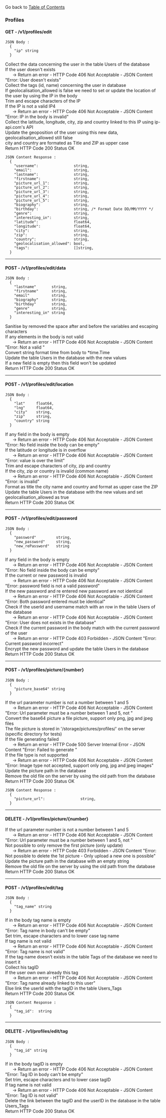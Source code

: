 Go back to [Table of Contents](../../../)

### Profiles
#### GET - /v1/profiles/edit

```
JSON Body :
  {
    "ip" string
  }
```

Collect the data concerning the user in the table Users of the database  
If the user doesn't exists  
&nbsp;&nbsp;&nbsp;&nbsp;&nbsp;&nbsp;-> Return an error - HTTP Code 406 Not Acceptable - JSON Content "Error: User<username> doesn't exists"  
Collect the tags (id, name) concerning the user in database  
If geolocalisation_allowed is false we need to set or update the location of the user by using the IP in the body  
Trim and escape characters of the IP  
If the IP is not a valid IP4  
&nbsp;&nbsp;&nbsp;&nbsp;&nbsp;&nbsp;-> Return an error - HTTP Code 406 Not Acceptable - JSON Content "Error: IP in the body is invalid"  
Collect the latitude, longitude, city, zip and country linked to this IP using ip-api.com's API  
Update the geoposition of the user using this new data, geolocalisation_allowed still false  
city and country are formated as Title and ZIP as upper case  
Return HTTP Code 200 Status OK

```
JSON Content Response :
  {
    "username":                string,
    "email":                   string,
    "lastname":                string,
    "firstname":               string,
    "picture_url_1":           string,
    "picture_url_2":           string,
    "picture_url_3":           string,
    "picture_url_4":           string,
    "picture_url_5":           string,
    "biography":               string,
    "birthday":                string, /* Format Date DD/MM/YYYY */
    "genre":                   string,
    "interesting_in":          string,
    "latitude":                float64,
    "longitude":               float64,
    "city":                    string,
    "zip":                     string,
    "country":                 string,
    "geolocalisation_allowed": bool,
    "tags":                    []string,
  }
```

___

#### POST - /v1/profiles/edit/data

```
JSON Body :
  {
    "lastname"       string,
    "firstname"      string,
    "email"          string,
    "biography"      string,
    "birthday"       string,
    "genre"          string,
    "interesting_in" string
  }
```

Sanitise by removed the space after and before the variables and escaping characters  
If any elements in the body is not valid  
&nbsp;&nbsp;&nbsp;&nbsp;&nbsp;&nbsp;-> Return an error - HTTP Code 406 Not Acceptable - JSON Content "Error: Not a valid <detail>"  
Convert string format time from body to \*time.Time  
Update the table Users in the database with the new values  
If a new field is empty then this field won't be updated  
Return HTTP Code 200 Status OK  

___

#### POST - /v1/profiles/edit/location

```
JSON Body :
  {
    "lat"     float64,
    "lng"     float64,
    "city"    string,
    "zip"     string,
    "country" string
  }
```

If any field in the body is empty  
&nbsp;&nbsp;&nbsp;&nbsp;&nbsp;&nbsp;-> Return an error - HTTP Code 406 Not Acceptable - JSON Content "Error: No field inside the body can be empty"  
If the latitude or longitude is in overflow  
&nbsp;&nbsp;&nbsp;&nbsp;&nbsp;&nbsp;-> Return an error - HTTP Code 406 Not Acceptable - JSON Content "Error: <type> value is over the limit"  
Trim and escape characters of city, zip and country  
If the city, zip or country is invalid (common name)  
&nbsp;&nbsp;&nbsp;&nbsp;&nbsp;&nbsp;-> Return an error - HTTP Code 406 Not Acceptable - JSON Content "Error: <detail> is invalid"  
Format as title the city name and country and format as upper case the ZIP  
Update the table Users in the database with the new values and set geolocalisation_allowed as true  
Return HTTP Code 200 Status OK  

___

#### POST - /v1/profiles/edit/password

```
JSON Body :
  {
    "password"         string,
    "new_password"     string,
    "new_rePassword"   string
  }
```

If any field in the body is empty  
&nbsp;&nbsp;&nbsp;&nbsp;&nbsp;&nbsp;-> Return an error - HTTP Code 406 Not Acceptable - JSON Content "Error: No field inside the body can be empty"  
If the current or new password is invalid  
&nbsp;&nbsp;&nbsp;&nbsp;&nbsp;&nbsp;-> Return an error - HTTP Code 406 Not Acceptable - JSON Content "Error: <type> password field is not a valid password"  
If the new password and re entered new password are not identical  
&nbsp;&nbsp;&nbsp;&nbsp;&nbsp;&nbsp;-> Return an error - HTTP Code 406 Not Acceptable - JSON Content "Error: Both password entered must be identical"  
Check if the userId and username match with an row in the table Users of the database  
&nbsp;&nbsp;&nbsp;&nbsp;&nbsp;&nbsp;-> Return an error - HTTP Code 406 Not Acceptable - JSON Content "Error: User does not exists in the database"  
Check if the current password in the body match with the current password of the user  
&nbsp;&nbsp;&nbsp;&nbsp;&nbsp;&nbsp;-> Return an error - HTTP Code 403 Forbidden - JSON Content "Error: Current password incorrect"  
Encrypt the new password and update the table Users in the database  
Return HTTP Code 200 Status OK  

___

#### POST - /v1/profiles/picture/{number}

```
JSON Body :
  {
    "picture_base64" string
  }
```

If the url parameter number is not a number between 1 and 5  
&nbsp;&nbsp;&nbsp;&nbsp;&nbsp;&nbsp;-> Return an error - HTTP Code 406 Not Acceptable - JSON Content "Error: Url parameter must be a number between 1 and 5, not <number>"  
Convert the base64 picture a file picture, support only png, jpg and jpeg files  
The file picture is stored in '/storage/pictures/profiles/<username>' on the server (specific directory for tests)  
If the file generating failed  
&nbsp;&nbsp;&nbsp;&nbsp;&nbsp;&nbsp;-> Return an error - HTTP Code 500 Server Internal Error - JSON Content "Error: Failed to generate <type>"  
If the file type is not supported  
&nbsp;&nbsp;&nbsp;&nbsp;&nbsp;&nbsp;-> Return an error - HTTP Code 406 Not Acceptable - JSON Content "Error: Image type <type> not accepted, support only png, jpg and jpeg images"  
Update the picture path in the database  
Remove the old file on the server by using the old path from the database  
Return HTTP Code 200 Status OK  

```
JSON Content Response :
  {
    "picture_url":                string,
  }
```

___

#### DELETE - /v1/profiles/picture/{number}

If the url parameter number is not a number between 1 and 5  
&nbsp;&nbsp;&nbsp;&nbsp;&nbsp;&nbsp;-> Return an error - HTTP Code 406 Not Acceptable - JSON Content "Error: Url parameter must be a number between 1 and 5, not <number>"  
Not possible to only remove the first picture (only update)  
&nbsp;&nbsp;&nbsp;&nbsp;&nbsp;&nbsp;-> Return an error - HTTP Code 403 Forbidden - JSON Content "Error: Not possible to delete the 1st picture - Only upload a new one is possible"  
Update the picture path in the database with an empty string  
Remove the old file on the server by using the old path from the database  
Return HTTP Code 200 Status OK  

___

#### POST - /v1/profiles/edit/tag

```
JSON Body :
  {
    "tag_name" string
  }
```

If in the body tag name is empty  
&nbsp;&nbsp;&nbsp;&nbsp;&nbsp;&nbsp;-> Return an error - HTTP Code 406 Not Acceptable - JSON Content "Error: Tag name in body can't be empty"  
Set trim, escape characters and to lower case tag name  
If tag name is not valid  
&nbsp;&nbsp;&nbsp;&nbsp;&nbsp;&nbsp;-> Return an error - HTTP Code 406 Not Acceptable - JSON Content "Error: Tag name is not valid"  
If the tag name doesn't exists in the table Tags of the database we need to insert it  
Collect his tagID  
If the user own own already this tag    
&nbsp;&nbsp;&nbsp;&nbsp;&nbsp;&nbsp;-> Return an error - HTTP Code 406 Not Acceptable - JSON Content "Error: Tag name already linked to this user"  
Else link the userId with the tagID in the table Users_Tags  
Return HTTP Code 200 Status OK

```
JSON Content Response :
  {
    "tag_id":  string
  }
```

___

#### DELETE - /v1/profiles/edit/tag

```
JSON Body :
  {
    "tag_id" string
  }
```

If in the body tagID is empty  
&nbsp;&nbsp;&nbsp;&nbsp;&nbsp;&nbsp;-> Return an error - HTTP Code 406 Not Acceptable - JSON Content "Error: Tag ID in body can't be empty"  
Set trim, escape characters and to lower case tagID  
If tag name is not valid  
&nbsp;&nbsp;&nbsp;&nbsp;&nbsp;&nbsp;-> Return an error - HTTP Code 406 Not Acceptable - JSON Content "Error: Tag ID is not valid"  
Delete the link between the tagID and the userID in the database in the table Users_Tags  
Return HTTP Code 200 Status OK  
